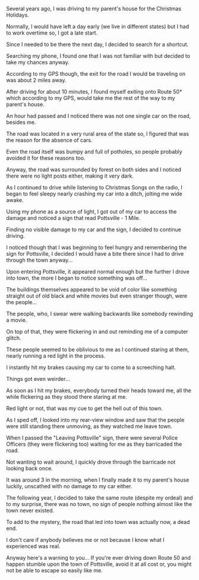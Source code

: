 Several years ago, I was driving to my parent's house for the Christmas Holidays.

Normally, I would have left a day early (we live in different states) but I had to work overtime so, I got a late start.

Since I needed to be there the next day, I decided to search for a shortcut.

Searching my phone, I found one that I was not familiar with but decided to take my chances anyway.

According to my GPS though, the exit for the road I would be traveling on was about 2 miles away. 

After driving for about 10 minutes, I found myself exiting onto Route 50* which according to my GPS, would take me the rest of the way to my parent's house.

An hour had passed and I noticed there was not one single car on the road, besides me.

The road was located in a very rural area of the state so, I figured that was the reason for the absence of cars.

Even the road itself was bumpy and full of potholes, so people probably avoided it for these reasons too.

Anyway, the road was surrounded by forest on both sides and I noticed there were no light posts either, making it very dark.

As I continued to drive while listening to Christmas Songs on the radio, I began to feel sleepy nearly crashing my car into a ditch, jolting me wide awake.

Using my phone as a source of light, I got out of my car to access the damage and noticed a sign that read Pottsville - 1 Mile.

Finding no visible damage to my car and the sign, I decided to continue driving.

I noticed though that I was beginning to feel hungry and remembering the sign for Pottsville, I decided I would have a bite there since I had to drive through the town anyway...

Upon entering Pottsville, it appeared normal enough but the further I drove into town, the more I began to notice something was off...

The buildings themselves appeared to be void of color like something straight out of old black and white movies but even stranger though, were the people...

The people, who, I swear were walking backwards like somebody rewinding a movie.

On top of that, they were flickering in and out reminding me of a computer glitch.

These people seemed to be oblivious to me as I continued staring at them, nearly running a red light in the process.

I instantly hit my brakes causing my car to come to a screeching halt.

Things got even weirder... 

As soon as I hit my brakes, everybody turned their heads toward me, all the while flickering as they stood there staring at me.

Red light or not, that was my cue to get the hell out of this town.

As I sped off, I looked into my rear-view window and saw that the people were still standing there unmoving, as they watched me leave town.

When I passed the "Leaving Pottsville" sign, there were several Police Officers (they were flickering too) waiting for me as they barricaded the road.

Not wanting to wait around, I quickly drove through the barricade not looking back once.

It was around 3 in the morning, when I finally made it to my parent's house luckily, unscathed with no damage to my car either.

The following year, I decided to take the same route (despite my ordeal) and to my surprise, there was no town, no sign of people nothing almost like the town never existed.

To add to the mystery, the road that led into town was actually now, a dead end.

I don't care if anybody believes me or not because I know what I experienced was real.

Anyway here's a warning to you... If you're ever driving  down Route 50 and happen stumble upon the town of Pottsville, avoid it at all cost or, you might not be able to escape so easily like me.